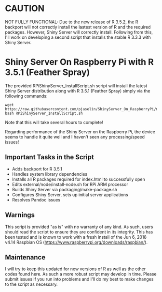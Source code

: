 # CAUTION

NOT FULLY FUNCTIONAL: Due to the new release of R 3.5.2, the R backport will not correctly install the lastest version of R and the required packages. However, Shiny Server will correctly install. Following from this, I'll work on developing a second script that installs the stable R 3.3.3 with Shiny Server.

# Shiny Server On Raspberry Pi with R 3.5.1 (Feather Spray)

The provided RPiShinyServer_InstallScript.sh script will install the latest Shiny Server distribution along with R 3.5.1 (Feather Spray) simply via the following commands:
```
wget https://raw.githubusercontent.com/pjaselin/ShinyServer_On_RaspberryPi/master/RPiShinyServer_InstallScript.sh
bash RPiShinyServer_InstallScript.sh
```
Note that this will take several hours to complete!

Regarding performance of the Shiny Server on the Raspberry Pi, the device seems to handle it quite well and I haven't seen any processing/speed issues!

## Important Tasks in the Script
- Adds backport for R 3.5.1
- Handles system library dependencies
- Installs all R packages required for index.html to successfully open
- Edits external/node/install-node.sh for RPi ARM processor
- Builds Shiny Server via packaging/make-package.sh
- Configures Shiny Server, sets up initial server applications
- Resolves Pandoc issues


## Warnings
This script is provided "as is" with no warranty of any kind. As such, users should read the script to ensure they are confident in its integrity. This has been tested and is known to work with a fresh install of the Jun 6, 2018 v4.14 Raspbian OS (https://www.raspberrypi.org/downloads/raspbian/).

## Maintenance
I will try to keep this updated for new versions of R as well as the other codes found here. As such a more robust script may develop in time. Please submit issues if you run into problems and I'll do my best to make changes to the script as necessary.
